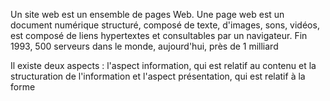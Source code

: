 Un site web est un ensemble de pages Web.
Une page web est un document numérique structuré, composé de texte, d'images, sons, vidéos, est composé de liens hypertextes et consultables par un navigateur.
Fin 1993, 500 serveurs dans le monde, aujourd'hui, près de 1 milliard

Il existe deux aspects : l'aspect information, qui est relatif au contenu et la structuration de l'information et l'aspect présentation, qui est relatif à la forme